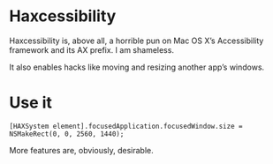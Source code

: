 # Haxcessibility

Haxcessibility is, above all, a horrible pun on Mac OS X’s Accessibility framework and its AX prefix. I am shameless.

It also enables hacks like moving and resizing another app’s windows.


# Use it

	[HAXSystem element].focusedApplication.focusedWindow.size = NSMakeRect(0, 0, 2560, 1440);

More features are, obviously, desirable.
